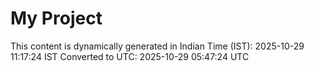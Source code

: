 # My Project

This content is dynamically generated in Indian Time (IST): 2025-10-29 11:17:24 IST
Converted to UTC: 2025-10-29 05:47:24 UTC
